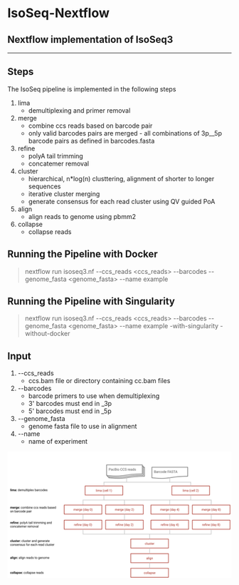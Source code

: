 # IsoSeq-Nextflow
## Nextflow implementation of IsoSeq3
---
## Steps
The IsoSeq pipeline is implemented in the following steps

1. lima
    * demultiplexing and primer removal 
2. merge
    * combine ccs reads based on barcode pair
    * only valid barcodes pairs are merged - all combinations of 3p__5p barcode pairs as defined in barcodes.fasta
3. refine
    * polyA tail trimming
    * concatemer removal
4. cluster
    * hierarchical, n*log(n) clusttering, alignment of shorter to longer sequences
    * iterative cluster merging
    * generate consensus for each read cluster using QV guided PoA
5. align
    * align reads to genome using pbmm2
6. collapse
    * collapse reads 


## Running the Pipeline with Docker
> nextflow run isoseq3.nf
--ccs_reads <ccs_reads> 
--barcodes <barcode> 
--genome_fasta <genome_fasta> 
--name example

## Running the Pipeline with Singularity
> nextflow run isoseq3.nf
--ccs_reads <ccs_reads> 
--barcodes <barcode> 
--genome_fasta <genome_fasta> 
--name example
-with-singularity
-without-docker
 
## Input
1. --ccs_reads
    * ccs.bam file or directory containing cc.bam files
2. --barcodes
    * barcode primers to use when demultiplexing
    * 3' barcodes must end in _3p
    * 5' barcodes must end in _5p
3. --genome_fasta 
    * genome fasta file to use in alignment
4. --name
    *  name of experiment

![IsoSeq Workflow](https://github.com/sheynkman-lab/IsoSeq-Nextflow/blob/main/media/isoseq-workflow.svg)
